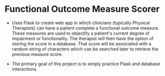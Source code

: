 # Functional Outcome Measure Scorer

- Uses Flask to create web app in which clinicians (typically Physical Therapists) can have a patient
complete a functional outcome measure. These measures are used to objectify a patient's current
degree of impairment or functionality. The therapist will then have the option of storing the
score in a database. That score will be associated with a random string of characters which can be
searched later to retrieve the previous measure score.

- The primary goal of this project is to simply practice Flask and database interactions.
